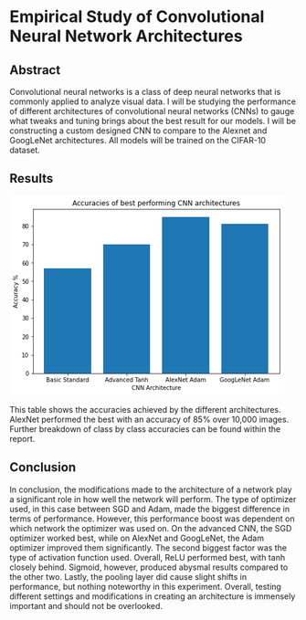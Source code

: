 # Empirical Study of Convolutional Neural Network Architectures
## Abstract
Convolutional neural networks is a class of deep
neural networks that is commonly applied to analyze visual
data. I will be studying the performance of different
architectures of convolutional neural networks (CNNs) to
gauge what tweaks and tuning brings about the best result for
our models. I will be constructing a custom designed CNN to
compare to the Alexnet and GoogLeNet architectures. All models will be trained on the CIFAR-10 dataset.

## Results
![Accuracies](/Accuracies.png)

This table shows the accuracies achieved by the different architectures. AlexNet performed the best with an accuracy of 85% over 10,000 images. 
Further breakdown of class by class accuracies can be found within the report. 

## Conclusion
In conclusion, the modifications made to the
architecture of a network play a significant role in
how well the network will perform. The type of
optimizer used, in this case between SGD and
Adam, made the biggest difference in terms of
performance. However, this performance boost was
dependent on which network the optimizer was
used on. On the advanced CNN, the SGD optimizer
worked best, while on AlexNet and GoogLeNet, the
Adam optimizer improved them significantly. The
second biggest factor was the type of activation
function used. Overall, ReLU performed best, with
tanh closely behind. Sigmoid, however, produced
abysmal results compared to the other two. Lastly,
the pooling layer did cause slight shifts in
performance, but nothing noteworthy in this
experiment. Overall, testing different settings and
modifications in creating an architecture is
immensely important and should not be overlooked.



